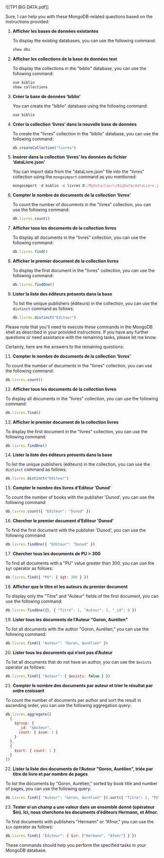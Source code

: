 ![[TP1 BIG DATA.pdf]]

Sure, I can help you with these MongoDB-related questions based on the instructions provided:

1. **Afficher les bases de données existantes**
   
   To display the existing databases, you can use the following command:

   ```javascript
   show dbs
   ```

2. **Afficher les collections de la base de données test**

   To display the collections in the "biblio" database, you can use the following command:

   ```javascript
   use biblio
   show collections
   ```

3. **Créer la base de données ‘biblio’**

   You can create the "biblio" database using the following command:

   ```javascript
   use biblio
   ```

4. **Créer la collection ‘livres’ dans la nouvelle base de données**

   To create the "livres" collection in the "biblio" database, you can use the following command:

   ```javascript
   db.createCollection("livres")
   ```

5. **Insérer dans la collection ‘livres’ les données du fichier ‘dataLivre.json’**

   You can import data from the "dataLivre.json" file into the "livres" collection using the `mongoimport` command as you mentioned:

   ```javascript
   mongoimport -d biblio -c livres D:/MyData/Cours/BigData/dataLivre.json --jsonArray
   ```

6. **Compter le nombre de documents de la collection ‘livres’**

   To count the number of documents in the "livres" collection, you can use the following command:

   ```javascript
   db.livres.count()
   ```

7. **Afficher tous les documents de la collection livres**

   To display all documents in the "livres" collection, you can use the following command:

   ```javascript
   db.livres.find()
   ```

8. **Afficher le premier document de la collection livres**

   To display the first document in the "livres" collection, you can use the following command:

   ```javascript
   db.livres.findOne()
   ```

9. **Lister la liste des éditeurs présents dans la base**

   To list the unique publishers (éditeurs) in the collection, you can use the `distinct` command as follows:

   ```javascript
   db.livres.distinct("Editeur")
   ```

Please note that you'll need to execute these commands in the MongoDB shell as described in your provided instructions. If you have any further questions or need assistance with the remaining tasks, please let me know.

Certainly, here are the answers to the remaining questions:

11. **Compter le nombre de documents de la collection ‘livres’**

   To count the number of documents in the "livres" collection, you can use the following command:

   ```javascript
   db.livres.count()
   ```

12. **Afficher tous les documents de la collection livres**

   To display all documents in the "livres" collection, you can use the following command:

   ```javascript
   db.livres.find()
   ```

13. **Afficher le premier document de la collection livres**

   To display the first document in the "livres" collection, you can use the following command:

   ```javascript
   db.livres.findOne()
   ```

14. **Lister la liste des éditeurs présents dans la base**

   To list the unique publishers (éditeurs) in the collection, you can use the `distinct` command as follows:

   ```javascript
   db.livres.distinct("Editeur")
   ```

15. **Compter le nombre des livres d’Editeur 'Dunod’**

   To count the number of books with the publisher 'Dunod', you can use the following command:

   ```javascript
   db.livres.count({ "Editeur": "Dunod" })
   ```

16. **Chercher le premier document d’Editeur 'Dunod’**

   To find the first document with the publisher 'Dunod', you can use the following command:

   ```javascript
   db.livres.findOne({ "Editeur": "Dunod" })
   ```

17. **Chercher tous les documents de PU > 300**

   To find all documents with a "PU" value greater than 300, you can use the `$gt` operator as follows:

   ```javascript
   db.livres.find({ "PU": { $gt: 300 } })
   ```

18. **Afficher que le titre et les auteurs du premier document**

   To display only the "Titre" and "Auteur" fields of the first document, you can use the following command:

   ```javascript
   db.livres.findOne({}, { "Titre": 1, "Auteur": 1, "_id": 0 })
   ```

19. **Lister tous les documents de l’Auteur "Goron, Aurélien"**

   To list all documents with the author "Goron, Aurélien," you can use the following command:

   ```javascript
   db.livres.find({ "Auteur": "Goron, Aurélien" })
   ```

20. **Lister tous les documents qui n’ont pas d’Auteur**

   To list all documents that do not have an author, you can use the `$exists` operator as follows:

   ```javascript
   db.livres.find({ "Auteur": { $exists: false } })
   ```

21. **Compter le nombre des documents par auteur et trier le résultat par ordre croissant**

   To count the number of documents per author and sort the result in ascending order, you can use the following aggregation query:

   ```javascript
   db.livres.aggregate([
     {
       $group: {
         _id: "$Auteur",
         count: { $sum: 1 }
       }
     },
     {
       $sort: { count: 1 }
     }
   ])
   ```

22. **Lister la liste des documents de l’Auteur "Goron, Aurélien", triée par titre de livre et par nombre de pages**

   To list the documents by "Goron, Aurélien," sorted by book title and number of pages, you can use the following query:

   ```javascript
   db.livres.find({ "Auteur": "Goron, Aurélien" }).sort({ "Titre": 1, "PU": 1 })
   ```

23. **Tester si un champ a une valeur dans un ensemble donné (opérateur $in). Ici, nous cherchons les documents d’éditeurs Hermann, et Afnor.**

   To find documents with publishers "Hermann" or "Afnor," you can use the `$in` operator as follows:

   ```javascript
   db.livres.find({ "Editeur": { $in: ["Hermann", "Afnor"] } })
   ```

These commands should help you perform the specified tasks in your MongoDB database.